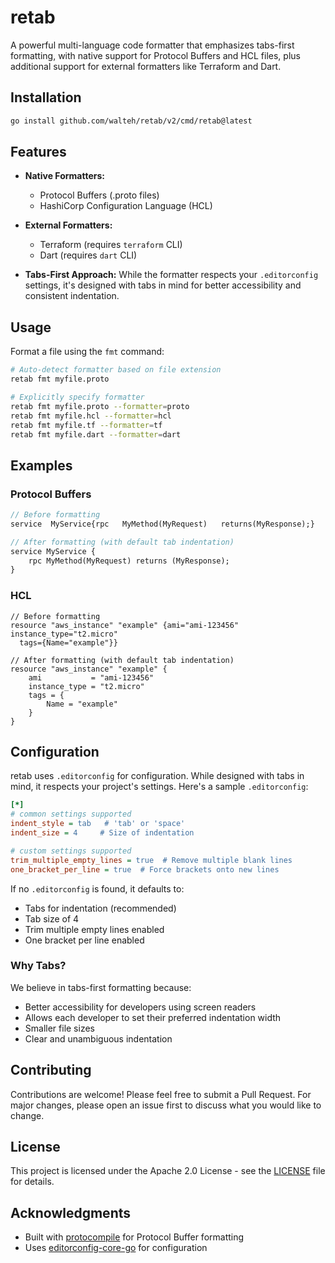 # retab

A powerful multi-language code formatter that emphasizes tabs-first formatting, with native support for Protocol Buffers and HCL files, plus additional support for external formatters like Terraform and Dart.

## Installation

```bash
go install github.com/walteh/retab/v2/cmd/retab@latest
```

## Features

- **Native Formatters:**

  - Protocol Buffers (.proto files)
  - HashiCorp Configuration Language (HCL)

- **External Formatters:**

  - Terraform (requires `terraform` CLI)
  - Dart (requires `dart` CLI)

- **Tabs-First Approach:** While the formatter respects your `.editorconfig` settings, it's designed with tabs in mind for better accessibility and consistent indentation.

## Usage

Format a file using the `fmt` command:

```bash
# Auto-detect formatter based on file extension
retab fmt myfile.proto

# Explicitly specify formatter
retab fmt myfile.proto --formatter=proto
retab fmt myfile.hcl --formatter=hcl
retab fmt myfile.tf --formatter=tf
retab fmt myfile.dart --formatter=dart
```

## Examples

### Protocol Buffers

```protobuf
// Before formatting
service  MyService{rpc   MyMethod(MyRequest)   returns(MyResponse);}

// After formatting (with default tab indentation)
service MyService {
	rpc MyMethod(MyRequest) returns (MyResponse);
}
```

### HCL

```hcl
// Before formatting
resource "aws_instance" "example" {ami="ami-123456"
instance_type="t2.micro"
  tags={Name="example"}}

// After formatting (with default tab indentation)
resource "aws_instance" "example" {
	ami           = "ami-123456"
	instance_type = "t2.micro"
	tags = {
		Name = "example"
	}
}
```

## Configuration

retab uses `.editorconfig` for configuration. While designed with tabs in mind, it respects your project's settings. Here's a sample `.editorconfig`:

```ini
[*]
# common settings supported
indent_style = tab   # 'tab' or 'space'
indent_size = 4     # Size of indentation

# custom settings supported
trim_multiple_empty_lines = true  # Remove multiple blank lines
one_bracket_per_line = true  # Force brackets onto new lines
```

If no `.editorconfig` is found, it defaults to:

- Tabs for indentation (recommended)
- Tab size of 4
- Trim multiple empty lines enabled
- One bracket per line enabled

### Why Tabs?

We believe in tabs-first formatting because:

- Better accessibility for developers using screen readers
- Allows each developer to set their preferred indentation width
- Smaller file sizes
- Clear and unambiguous indentation

## Contributing

Contributions are welcome! Please feel free to submit a Pull Request. For major changes, please open an issue first to discuss what you would like to change.

## License

This project is licensed under the Apache 2.0 License - see the [LICENSE](LICENSE) file for details.

## Acknowledgments

- Built with [protocompile](https://github.com/bufbuild/protocompile) for Protocol Buffer formatting
- Uses [editorconfig-core-go](https://github.com/editorconfig/editorconfig-core-go) for configuration
